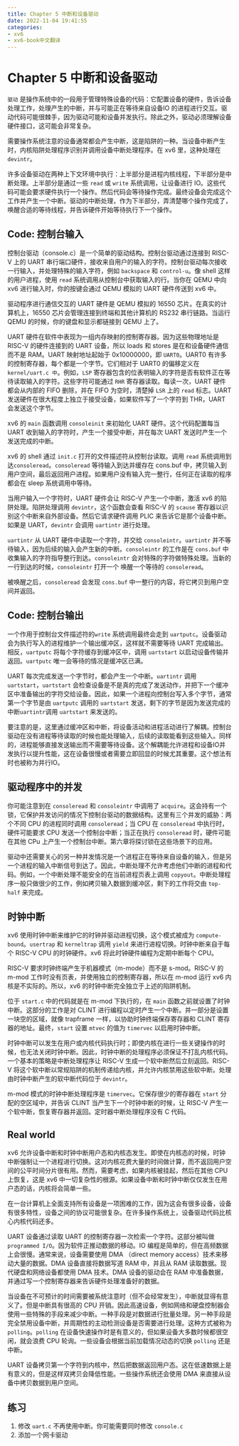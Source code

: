 ```yaml
---
title: Chapter 5 中断和设备驱动
date: 2022-11-04 19:41:55
categories:
- xv6
- xv6-book中文翻译
---
```

# Chapter 5 中断和设备驱动
`驱动` 是操作系统中的一段用于管理特殊设备的代码：它配置设备的硬件，告诉设备处理工作，处理产生的中断，并与可能正在等待来自设备IO 的进程进行交互。驱动代码可能很棘手，因为驱动可能和设备并发执行。除此之外，驱动必须理解设备硬件接口，这可能会非常复杂。

需要操作系统注意的设备通常都会产生中断，这是陷阱的一种。当设备中断产生时，内核陷阱处理程序识别并调用设备中断处理程序。在 xv6 里，这种处理在 `devintr`。

许多设备驱动在两种上下文环境中执行：上半部分是进程内核线程，下半部分是中断处理。上半部分是通过一些 `read` 或 `write` 系统调用，让设备进行 IO。这些代码可能会要求硬件执行一个操作。然后代码会等待操作完成。最终设备会完成这个工作并产生一个中断。驱动的中断处理，作为下半部分，弄清楚哪个操作完成了，唤醒合适的等待线程，并告诉硬件开始等待执行下一个操作。

## Code: 控制台输入
控制台驱动（console.c）是一个简单的驱动结构。控制台驱动通过连接到 RISC-V 上的 UART 串行端口硬件，接收来自用户的输入的字符。控制台驱动每次接收一行输入，并处理特殊的输入字符，例如 `backspace` 和 `control-u`。像 shell 这样的用户进程，使用 `read` 系统调用从控制台中获取输入的行。当你在 QEMU 中向 xv6 进行输入时，你的按键会通过 QEMU 模拟的 UART 硬件传送到 xv6 中。

驱动程序进行通信交互的 UART 硬件是 QEMU 模拟的 16550 芯片。在真实的计算机上，16550 芯片会管理连接到终端和其他计算机的 RS232 串行链路。当运行 QEMU 的时候，你的键盘和显示都链接到 QEMU 上了。

UART 硬件在软件中表现为一组内存映射的控制寄存器。因为这些物理地址是 RISC-V 的硬件连接到的 UART 设备，所以 loads 和 stores 是在和设备硬件通信而不是 RAM。UART 映射地址起始于 0x10000000，即 `UART0`。UART0 有许多的控制寄存器，每个都是一个字节。它们相对于 UART0 的偏移定义在 `kernel/uart.c 中`。例如，`LSP` 寄存器包含的位表明输入的字符是否有软件正在等待读取输入的字符。这些字符可能通过 `RHR` 寄存器读取。每读一次，UART 硬件都会从内部的 FIFO 删除，并在 FIFO 为空时，清楚掉 `LSR` 上的 `read` 标志。UART 发送硬件在很大程度上独立于接受设备，如果软件写了一个字符到 THR，UART 会发送这个字节。

xv6 的 `main` 函数调用 `consoleinit` 来初始化 UART 硬件。这个代码配置每当 UART 收到输入的字符时，产生一个接受中断，并在每次 UART 发送时产生一个发送完成的中断。

xv6 的 shell 通过 `init.c` 打开的文件描述符从控制台读取。调用 `read` 系统调用到达`consoleread`。`consoleread` 等待输入到达并缓存在 cons.buf 中，拷贝输入到用户空间，最后返回用户进程。如果用户没有输入完一整行，任何正在读取的程序都会在 sleep 系统调用中等待。

当用户输入一个字符时，UART 硬件会让 RISC-V 产生一个中断，激活 xv6 的陷阱处理。陷阱处理调用 `devintr`，这个函数会查看 RISC-V 的 `scause` 寄存器以识别这个中断来自外部设备。然后它请求硬件调用 PLIC 来告诉它是那个设备中断。如果是 UART，`devintr` 会调用 `uartintr` 进行处理。

`uartintr` 从 UART 硬件中读取一个字符，并交给 `consoleintr`。`uartintr` 并不等待输入，因为后续的输入会产生新的中断。`consoleintr` 的工作是在 `cons.buf` 中收集输入的字符指导整行到达。`consoleintr` 会对特殊的字符做特殊处理。当新的一行到达的时候，`consoleintr` 打开一个 唤醒一个等待的 `consoleread`。

被唤醒之后，`consoleread` 会发现 `cons.buf` 中一整行的内容，将它拷贝到用户空间并返回。

## Code: 控制台输出
一个作用于控制台文件描述符的`write` 系统调用最终会走到 `uartputc`。设备驱动会为执行写入的进程维护一个输出缓冲区，这样就不需要等待 UART 完成输出。相反，`uartputc`  将每个字符缓存到缓冲区中，调用 `uartstart` 以启动设备传输并返回。`uartputc` 唯一会等待的情况是缓冲区已满。

UART 每次完成发送一个字节时，都会产生一个中断。`uartintr` 调用 `uartstart`，`uartstart` 会检查设备是不是真的完成了发送动作，并把下一个缓冲区中准备输出的字符交给设备。因此，如果一个进程向控制台写入多个字节，通常第一个字节是由 `uartputc` 调用的 `uartstart` 发送，剩下的字节是因为发送完成的中断`uartintr`调用 `uartstart` 来发送的。

 要注意的是，这里通过缓冲区和中断，将设备活动和进程活动进行了解耦。控制台驱动在没有进程等待读取的时候也能处理输入，后续的读取能看到这些输入。同样的，进程能够直接发送输出而不需要等待设备。这个解耦能允许进程和设备IO并发执行以提升性能，这在设备很慢或者需要立即回显的时候尤其重要。这个想法有时也被称为并行IO。

## 驱动程序中的并发
你可能注意到在 `consoleread` 和 `consoleintr` 中调用了 `acquire`。这会持有一个锁，它保护并发访问的情况下控制台驱动的数据结构。这里有三个并发的威胁：两个不同 CPU 的进程同时调用 `consoleread`；当 CPU 在 `consoleread` 中执行时，硬件可能要求 CPU 发送一个控制台中断；当正在执行 `consoleread` 时，硬件可能在其他 CPu 上产生一个控制台中断。第六章将探讨锁在这些场景下的应用。

驱动中还需要关心的另一种并发情况是一个进程正在等待来自设备的输入，但是另一个进程的输入中断信号到达了。因此，中断处理不允许考虑他们中断的进程和代码。例如，一个中断处理不能安全的在当前进程页表上调用 `copyout`。中断处理程序一般只做很少的工作，例如拷贝输入数据到缓冲区，剩下的工作将交由 `top-half` 来完成。

## 时钟中断
xv6 使用时钟中断来维护它的时钟并驱动进程切换，这个模式被成为 `compute-bound`。`usertrap` 和 `kerneltrap` 调用 `yield` 来进行进程切换。时钟中断来自于每个 RISC-V CPU 的时钟硬件。xv6 将此时钟硬件编程为定期中断每个 CPU。

RISC-V 要求时钟终端产生于机器模式（m-mode）而不是 s-mod。RISC-V 的 m-mod 工作时没有页表，并使用独立的控制寄存器，所以在 m-mod 运行 xv6 内核是不实际的。所以，xv6 的时钟中断完全独立于上述的陷阱机制。

位于 `start.c` 中的代码就是在 m-mod 下执行的，在 `main` 函数之前就设置了时钟中断。这部分的工作是对 CLINT 进行编程以定时产生一个中断。并一部分是设置一块空的区域，就像 trapframe 一样，以协助时钟终端保存寄存器和 CLINT 寄存器的地址。最终，`start` 设置 `mtvec` 的值为 `timervec` 以启用时钟中断。

时钟中断可以发生在用户或内核代码执行时；即使内核在进行一些关键操作的时候，也无法关闭时钟中断。因此，时钟中断的处理程序必须保证不打乱内核代码。一个基本的策略是中断处理程序让 RISC-V 生成一个软中断然后立刻返回。RISC-V 将这个软中断以常规陷阱的机制传递给内核，并允许内核禁用这些软中断。处理由时钟中断产生的软中断代码位于 `devintr`。

m-mod 模式的时钟中断处理程序是 `timervec`。它保存很少的寄存器在 `start` 分配的空区域中，并告诉 CLINT 当产生下一个时钟中断的时候，让 RISC-V 产生一个软中断，恢复寄存器并返回。定时器中断处理程序没有 C 代码。

## Real world
xv6 允许设备中断和时钟中断用户态和内核态发生。即使在内核态的时候，时钟中断强制让一个进程进行切换。这对内核花费大量的时间做计算，而不返回用户空间的公平时间分片很有用。然而，需要考虑，如果内核被挂起，然后在其他 CPU 上恢复，这是 xv6 中一切复杂性的根源。如果设备中断和时钟中断仅仅发生在用户态的话，内核将会简单一些。

在一台计算机上全面支持所有设备是一项困难的工作，因为这会有很多设备，设备有很多特性，设备之间的协议可能很复杂。在许多操作系统上，设备驱动代码比核心内核代码还多。

UART 设备通过读取 UART 的控制寄存器一次检索一个字符。这部分被叫做 `programmed I/O`。因为软件正推动数据的移动。IO 编程是简单的，但在高频数据上会很慢。通常来说，设备需要使用 DMA （direct memory access）技术来移动大量的数据。DMA 设备直接将数据写道 RAM 中，并且从 RAM 读取数据。现代硬盘和网络设备都使用 DMA 技术。DMA 设备的驱动会在 RAM 中准备数据，并通过写一个控制寄存器来告诉硬件处理准备好的数据。

当设备在不可预计的时间需要被系统注意时（但不会经常发生），中断就显得有意义了。但是中断具有很高的 CPU 开销。因此高速设备，例如网络和硬盘控制器会使用一些特殊的手段来减少中断。一种手段是对数据进行批量处理。另一种手段是完全禁用设备中断，并周期性的主动检测设备是否需要进行处理。这种方式被称为`polling`。`polling` 在设备快速操作时是有意义的，但如果设备大多数时候都很空闲，就会浪费 CPU 轮询。一些设备会根据当前加载情况动态的切换 `polling` 还是中断。

UART 设备拷贝第一个字符到内核中，然后把数据返回用户态。这在低速数据上是有意义的，但是这样双拷贝会降低性能。一些操作系统还会使用 DMA 来直接从设备中拷贝数据到用户空间。

## 练习
1. 修改 `uart.c` 不再使用中断。你可能需要同时修改 `console.c`
2. 添加一个网卡驱动
